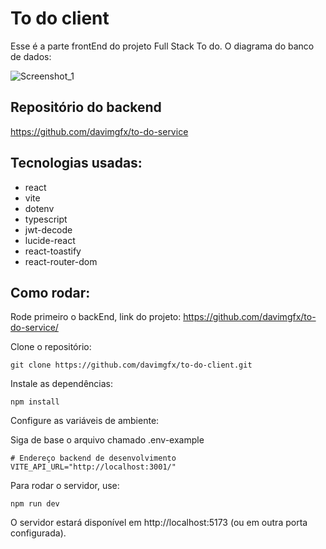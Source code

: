 # To do client

Esse é a parte frontEnd do projeto Full Stack To do. O diagrama do banco de dados:

![Screenshot_1](https://github.com/user-attachments/assets/fe862d32-6a6a-4ebb-9faf-6daa57f4cc07)

## Repositório do backend
https://github.com/davimgfx/to-do-service

## Tecnologias usadas:

- react
- vite
- dotenv
- typescript
- jwt-decode
- lucide-react
- react-toastify
- react-router-dom

## Como rodar:

Rode primeiro o backEnd, link do projeto:
https://github.com/davimgfx/to-do-service/

Clone o repositório:

```
git clone https://github.com/davimgfx/to-do-client.git
```

Instale as dependências:

```
npm install
```

Configure as variáveis de ambiente:

Siga de base o arquivo chamado .env-example

```
# Endereço backend de desenvolvimento
VITE_API_URL="http://localhost:3001/"
```

Para rodar o servidor, use:

```
npm run dev
```

O servidor estará disponível em http://localhost:5173 (ou em outra porta configurada).

